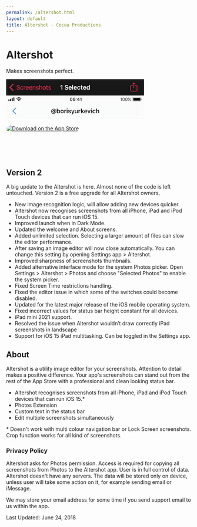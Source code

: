 ```yaml
---
permalink: /altershot.html
layout: default
title: Altershot - Cocoa Productions
---
```


<h1 class="appName">Altershot</h1>
<p class="hero">Makes screenshots perfect.</p>

<img class="screenshot" src="/images/altershot-bar.png" srcset="/images/altershot-bar_2x.png 2x" alt="Status bar with time 9:41 and full battery." style="width: 375px;">

<a href="https://apps.apple.com/us/app/altershot-status-bar-editor/id911930618?itsct=apps_box_badge&amp;itscg=30200" style="display: inline-block; overflow: hidden; border-radius: 13px; width: 250px; height: 83px;"><img src="https://tools.applemediaservices.com/api/badges/download-on-the-app-store/black/en-us?size=250x83&amp;releaseDate=1417564800" alt="Download on the App Store" style="border-radius: 13px; width: 250px; height: 83px;"></a>

<h2>Version 2</h2>

A big update to the Altershot is here. Almost none of the code is left untouched. Version 2 is a free upgrade for all Altershot owners. 

- New image recognition logic, will allow adding new devices quicker.
- Altershot now recognises screenshots from all iPhone, iPad and iPod Touch devices that can run iOS 15.
- Improved launch when in Dark Mode.
- Updated the welcome and About screens.
- Added unlimited selection. Selecting a larger amount of files can slow the editor performance.
- After saving an image editor will now close automatically. You can change this setting by opening Settings app > Altershot.
- Improved sharpness of screenshots thumbnails.
- Added alternative interface mode for the system Photos picker. Open Settings > Altershot > Photos and choose "Selected Photos" to enable the system picker.
- Fixed Screen Time restrictions handling.
- Fixed the editor issue in which some of the switches could become disabled.
- Updated for the latest major release of the iOS mobile operating system.
- Fixed incorrect values for status bar height constant for all devices.
- iPad mini 2021 support.
- Resolved the issue when Altershot wouldn’t draw correctly iPad screenshots in landscape
- Support for iOS 15 iPad multitasking. Can be toggled in the Settings app.

<h2>About</h2>

<p>
	Altershot is a utility image editor for your screenshots. Attention to detail makes a positive difference. Your app's screenshots can stand out from the rest of the App Store with a professional and clean looking status bar.
</p>
<ul>
	<li>Altershot recognises screenshots from all iPhone, iPad and iPod Touch devices that can run iOS 15.* </li>
	<li>Photos Extension</li>
	<li>Custom text in the status bar</li>
	<li>Edit multiple screenshots simultaneously </li>
</ul>
<p>
	* Doesn't work with multi colour navigation bar or Lock Screen screenshots. Crop function works for all kind of screenshots.
</p>

<h3 id="policy">Privacy Policy</h3>
<p>
	Altershot asks for Photos permission. Access is required for 
	copying all screenshots from Photos to the Altershot app. 
	User is in full control of data. Altershot doesn't have any 
	servers. The data will be stored only on device, unless user 
	will take some action on it, for example sending email or iMessage.
</p>
<p>
	We may store your email address for some time if you send 
	support email to us within the app.
</p>
<p>
	Last Updated: June 24, 2018
</p>
